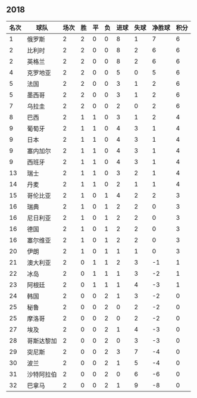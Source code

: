 ## 2018

|名次|球队|场次|胜|平|负|进球|失球|净胜球|积分|
|---|---|---|---|---|---|---|---|---|---|
|1|俄罗斯|2|2|0|0|8|1|7|6|
|2|比利时|2|2|0|0|8|2|6|6|
|2|英格兰|2|2|0|0|8|2|6|6|
|4|克罗地亚|2|2|0|0|5|0|5|6|
|5|法国|2|2|0|0|3|1|2|6|
|5|墨西哥|2|2|0|0|3|1|2|6|
|7|乌拉圭|2|2|0|0|2|0|2|6|
|8|巴西|2|1|1|0|3|1|2|4|
|9|葡萄牙|2|1|1|0|4|3|1|4|
|9|日本|2|1|1|0|4|3|1|4|
|9|塞内加尔|2|1|1|0|4|3|1|4|
|9|西班牙|2|1|1|0|4|3|1|4|
|13|瑞士|2|1|1|0|3|2|1|4|
|14|丹麦|2|1|1|0|2|1|1|4|
|15|哥伦比亚|2|1|0|1|4|2|2|3|
|16|瑞典|2|1|0|1|2|2|0|3|
|16|尼日利亚|2|1|0|1|2|2|0|3|
|16|德国|2|1|0|1|2|2|0|3|
|16|塞尔维亚|2|1|0|1|2|2|0|3|
|20|伊朗|2|1|0|1|1|1|0|3|
|21|澳大利亚|2|0|1|1|2|3|-1|1|
|22|冰岛|2|0|1|1|1|3|-2|1|
|23|阿根廷|2|0|1|1|1|4|-3|1|
|24|韩国|2|0|0|2|1|3|-2|0|
|25|秘鲁|2|0|0|2|0|2|-2|0|
|25|摩洛哥|2|0|0|2|0|2|-2|0|
|27|埃及|2|0|0|2|1|4|-3|0|
|28|哥斯达黎加|2|0|0|2|0|3|-3|0|
|29|突尼斯|2|0|0|2|3|7|-4|0|
|30|波兰|2|0|0|2|1|5|-4|0|
|31|沙特阿拉伯|2|0|0|2|0|6|-6|0|
|32|巴拿马|2|0|0|2|1|9|-8|0|

